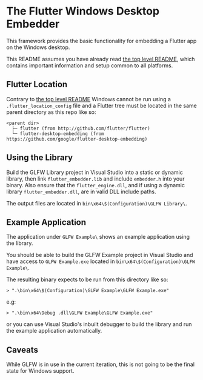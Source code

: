 # The Flutter Windows Desktop Embedder

This framework provides the basic functionality for embedding a Flutter app on the Windows desktop.

This README assumes you have already read [the top level README](../README.md), which contains important information and setup common to all platforms.

## Flutter Location

Contrary to [the top level README](../README.md) Windows cannot be run using a `.flutter_location_config` file and a Flutter tree must be located in the same parent directory as this repo like so:

```
<parent dir>
  ├─ flutter (from http://github.com/flutter/flutter)
  └─ flutter-desktop-embedding (from https://github.com/google/flutter-desktop-embedding)
```

## Using the Library

Build the GLFW Library project in Visual Studio into a static or dynamic library, then link `flutter_embedder.lib` and include `embedder.h` into your binary. Also ensure that the `flutter_engine.dll`, and if using a dynamic library `flutter_embedder.dll`, are in valid DLL include paths.

The output files are located in `bin\x64\$(Configuration)\GLFW Library\`.

## Example Application

The application under `GLFW Example\` shows an example application using the library.

You should be able to build the GLFW Example project in Visual Studio and have access to `GLFW Example.exe` located in `bin\x64\$(Configuration)\GLFW Example\`.

The resulting binary expects to be run from this directory like so:

```
> ".\bin\x64\$(Configuration)\GLFW Example\GLFW Example.exe"
```

e.g:

```
> ".\bin\x64\Debug .dll\GLFW Example\GLFW Example.exe"
```

or you can use Visual Studio's inbuilt debugger to build the library and run the example application automatically.

## Caveats

While GLFW is in use in the current iteration, this is not going to be the final state for Windows support.